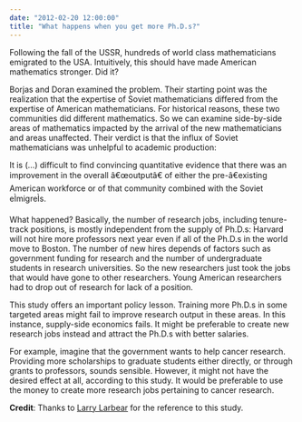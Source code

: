 ```yaml
---
date: "2012-02-20 12:00:00"
title: "What happens when you get more Ph.D.s?"
---
```




Following the fall of the USSR, hundreds of world class mathematicians emigrated to the USA. Intuitively, this should have made American mathematics stronger. Did it?

Borjas and Doran examined the problem. Their starting point was the realization that the expertise of Soviet mathematicians differed from the expertise of American mathematicians. For historical reasons, these two communities did different mathematics. So we can examine side-by-side areas of mathematics impacted by the arrival of the new mathematicians and areas unaffected. Their verdict is that the influx of Soviet mathematicians was unhelpful to academic production:

> 
It is (&hellip;) difficult to find convincing quantitative evidence that there was an improvement in the overall â€œoutputâ€ of either the pre-­â€existing American workforce or of that community combined with the Soviet eÌmigreÌs.



What happened? Basically, the number of research jobs, including tenure-track positions, is mostly independent from the supply of Ph.D.s: Harvard will not hire more professors next year even if all of the Ph.D.s in the world move to Boston. The number of new hires depends of factors such as government funding for research and the number of undergraduate students in research universities. So the new researchers just took the jobs that would have gone to other researchers. Young American researchers had to drop out of research for lack of a position. 

This study offers an important policy lesson. Training more Ph.D.s in some targeted areas might fail to improve research output in these areas. In this instance, supply-side economics fails. It might be preferable to create new research jobs instead and attract the Ph.D.s with better salaries.

For example, imagine that the government wants to help cancer research. Providing more scholarships to graduate students either directly, or through grants to professors, sounds sensible. However, it might not have the desired effect at all, according to this study. It would be preferable to use the money to create more research jobs pertaining to cancer research.

__Credit__: Thanks to [Larry Larbear](https://plus.google.com/107467306663817144149/about) for the reference to this study.

